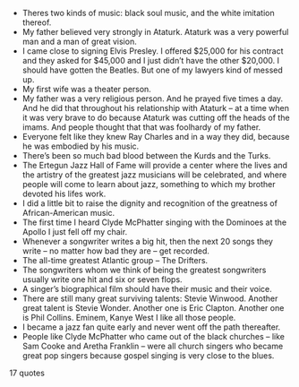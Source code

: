  - Theres two kinds of music: black soul music, and the white imitation thereof.
 - My father believed very strongly in Ataturk. Ataturk was a very powerful man and a man of great vision.
 - I came close to signing Elvis Presley. I offered $25,000 for his contract and they asked for $45,000 and I just didn’t have the other $20,000. I should have gotten the Beatles. But one of my lawyers kind of messed up.
 - My first wife was a theater person.
 - My father was a very religious person. And he prayed five times a day. And he did that throughout his relationship with Ataturk – at a time when it was very brave to do because Ataturk was cutting off the heads of the imams. And people thought that that was foolhardy of my father.
 - Everyone felt like they knew Ray Charles and in a way they did, because he was embodied by his music.
 - There’s been so much bad blood between the Kurds and the Turks.
 - The Ertegun Jazz Hall of Fame will provide a center where the lives and the artistry of the greatest jazz musicians will be celebrated, and where people will come to learn about jazz, something to which my brother devoted his lifes work.
 - I did a little bit to raise the dignity and recognition of the greatness of African-American music.
 - The first time I heard Clyde McPhatter singing with the Dominoes at the Apollo I just fell off my chair.
 - Whenever a songwriter writes a big hit, then the next 20 songs they write – no matter how bad they are – get recorded.
 - The all-time greatest Atlantic group – The Drifters.
 - The songwriters whom we think of being the greatest songwriters usually write one hit and six or seven flops.
 - A singer’s biographical film should have their music and their voice.
 - There are still many great surviving talents: Stevie Winwood. Another great talent is Stevie Wonder. Another one is Eric Clapton. Another one is Phil Collins. Eminem, Kanye West I like all those people.
 - I became a jazz fan quite early and never went off the path thereafter.
 - People like Clyde McPhatter who came out of the black churches – like Sam Cooke and Aretha Franklin – were all church singers who became great pop singers because gospel singing is very close to the blues.

17 quotes